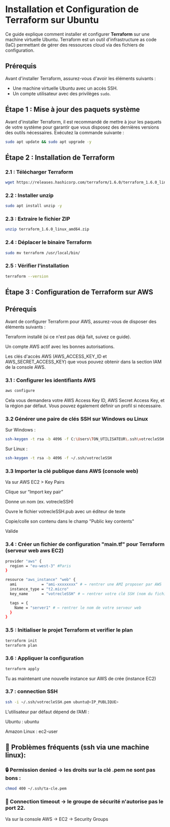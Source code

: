 # Installation et Configuration de Terraform sur Ubuntu

Ce guide explique comment installer et configurer **Terraform** sur une machine virtuelle Ubuntu. Terraform est un outil d'infrastructure as code (IaC) permettant de gérer des ressources cloud via des fichiers de configuration.

## Prérequis

Avant d'installer Terraform, assurez-vous d'avoir les éléments suivants :

- Une machine virtuelle Ubuntu avec un accès SSH.
- Un compte utilisateur avec des privilèges `sudo`.

## Étape 1 : Mise à jour des paquets système

Avant d'installer Terraform, il est recommandé de mettre à jour les paquets de votre système pour garantir que vous disposez des dernières versions des outils nécessaires. Exécutez la commande suivante :

```bash
sudo apt update && sudo apt upgrade -y
```

## Étape 2 : Installation de Terraform

### 2.1 : Télécharger Terraform

```bash
wget https://releases.hashicorp.com/terraform/1.6.0/terraform_1.6.0_linux_amd64.zip
```

### 2.2 : Installer unzip

```bash
sudo apt install unzip -y
```

### 2.3 : Extraire le fichier ZIP

```bash
unzip terraform_1.6.0_linux_amd64.zip
```

### 2.4 : Déplacer le binaire Terraform

```bash
sudo mv terraform /usr/local/bin/
```

### 2.5 : Vérifier l'installation

```bash
terraform --version
```

## Étape 3 : Configuration de Terraform sur AWS

## Prérequis
Avant de configurer Terraform pour AWS, assurez-vous de disposer des éléments suivants :

Terraform installé (si ce n'est pas déjà fait, suivez ce guide).

Un compte AWS actif avec les bonnes autorisations.

Les clés d'accès AWS (AWS_ACCESS_KEY_ID et AWS_SECRET_ACCESS_KEY) que vous pouvez obtenir dans la section IAM de la console AWS.

### 3.1 : Configurer les identifiants AWS

```bash
aws configure
```
Cela vous demandera votre AWS Access Key ID, AWS Secret Access Key, et la région par défaut. Vous pouvez également définir un profil si nécessaire.



### 3.2 Générer une paire de clés SSH sur Windows ou Linux

Sur Windows :
```bash
ssh-keygen -t rsa -b 4096 -f C:\Users\TON_UTILISATEUR\.ssh\votrecleSSH

```

Sur Linux :
```bash
ssh-keygen -t rsa -b 4096 -f ~/.ssh/votrecleSSH
```

### 3.3 Importer la clé publique dans AWS (console web)

Va sur AWS EC2 > Key Pairs

Clique sur “Import key pair”

Donne un nom (ex. votrecleSSH)

Ouvre le fichier votrecleSSH.pub avec un éditeur de texte

Copie/colle son contenu dans le champ "Public key contents"

Valide


### 3.4 : Créer un fichier de configuration "main.tf" pour Terraform (serveur web aws EC2)

```bash
provider "aws" {
  region = "eu-west-3" #Paris
}

resource "aws_instance" "web" {
  ami           = "ami-xxxxxxxx" # ← rentrer une AMI proposer par AWS
  instance_type = "t2.micro"
  key_name      = "votrecleSSH" # ← rentrer votre clé SSH (nom du fichier dans ~/.ssh)

  tags = {
    Name = "server1" # ← rentrer le nom de votre serveur web
  }
}
```

### 3.5 : Initialiser le projet Terraform et verifier le plan

```bash
terraform init
terraform plan
```

### 3.6 : Appliquer la configuration

```bash
terraform apply
```


Tu as maintenant une nouvelle instance sur AWS de crée (instance EC2)


### 3.7 : connection SSH

```bash
ssh -i ~/.ssh/votrecleSSH.pem ubuntu@<IP_PUBLIQUE>
```
L’utilisateur par défaut dépend de l’AMI :

Ubuntu : ubuntu

Amazon Linux : ec2-user

## 🚨 Problèmes fréquents (ssh via une machine linux):

### 🔒 Permission denied → les droits sur la clé .pem ne sont pas bons :

```bash
chmod 400 ~/.ssh/ta-cle.pem
```

### 🚫 Connection timeout → le groupe de sécurité n'autorise pas le port 22.
Va sur la console AWS → EC2 → Security Groups
